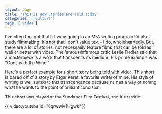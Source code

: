 ```yaml
---
layout: page
title: 'This is How Stories are Told Today'
categories: ['Culture']
tags: ['video']
---
```

I've often thought that if I were going to an MFA writing program I'd also study filmmaking. It's not that I don't value text - I do, wholeheartedly. But, there are a lot of stories, not necessarily feature films, that can be told as well or better with video. The famous/infamous critic Leslie Fiedler said that a masterpiece is a work that transcends its medium. His prime example was "Gone with the Wind."

Here's a perfect example for a short story being told with video. This short is based off of a story by Etgar Keret, a favorite writer of mine. His style of writing is well suited to this transcendence because he has a way of honing what he wants to the point of brilliant concision.

This short was played at the Sundance Film Festival, and it's terrific:

{{ video:youtube id="6qrwwM1Hgwk" }}
